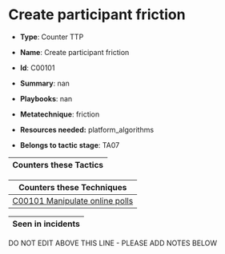 # Create participant friction

* **Type**: Counter TTP

* **Name**: Create participant friction

* **Id**: C00101

* **Summary**: nan

* **Playbooks**: nan

* **Metatechnique**: friction

* **Resources needed:** platform_algorithms

* **Belongs to tactic stage**: TA07


| Counters these Tactics |
| ---------------------- |



| Counters these Techniques |
| ------------------------- |
| [C00101 Manipulate online polls](../techniques/C00101.md) |



| Seen in incidents |
| ----------------- |


DO NOT EDIT ABOVE THIS LINE - PLEASE ADD NOTES BELOW